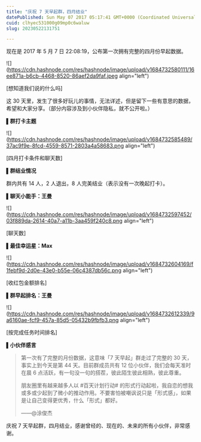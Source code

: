 ```yaml
---
title: "庆祝 7 天早起群，四月结业"
datePublished: Sun May 07 2017 05:17:41 GMT+0000 (Coordinated Universal Time)
cuid: clhyec531000g09mp0c6waluw
slug: 20230522131751

---
```


现在是 2017 年 5 月 7 日 22:08:19，公布第一次拥有完整的四月份早起数据。

![](https://cdn.hashnode.com/res/hashnode/image/upload/v1684732580111/16ee871a-b6cb-4468-8520-86aef2da9faf.jpeg align="left")

\[想知道我们说的什么吗\]

这 30 天里，发生了很多好玩儿的事情，无法详述，但是留下一些有意思的数据，希望和大家分享。（部分内容涉及到小伙伴隐私，就不公开啦。）

**▌群打卡主题**

![](https://cdn.hashnode.com/res/hashnode/image/upload/v1684732585489/37ac9f9e-8fcd-4559-8571-2803a4a58683.png align="left")

\[四月打卡条件和聊天数\]

**▌群结业情况**

群内共有 14 人，2 人退出，8 人完美结业（表示没有一次晚起打卡）。

**▌聊天小能手：王曼**

![](https://cdn.hashnode.com/res/hashnode/image/upload/v1684732597452/03f889da-2614-40a7-a11b-3aa459f240c8.png align="left")

\[聊天数\]

**▌最佳幸运星：Max**

![](https://cdn.hashnode.com/res/hashnode/image/upload/v1684732604169/f1febf9d-2d0e-43e0-b55e-06c4387db56c.png align="left")

\[收红包金额排名\]

**▌群早起排名：王曼**

![](https://cdn.hashnode.com/res/hashnode/image/upload/v1684732612339/9a6160ae-fcf9-457a-85d5-05432b9fbfb3.png align="left")

\[按完成任务时间排名\]

**▌小伙伴感言**

> 第一次有了完整的月份数据，这意味「7 天早起」群走过了完整的 30 天，事实上到今天是第 44 天。目前群成员共有 12 位小伙伴，我们会每天准时在晨 6 点活跃，有一句没一句的搭茬，彼此陌生彼此相熟，彼此尊重。
> 
> 朋友圈里有越来越多人以 #百天计划行动# 的形式行动起啦，我自恋的想我或多或少起到了微小的推动作用。不要害怕被嘲讽说只是「形式感」，如果是让自己变得更优秀，什么「形式」都好。
> 
> ——@涂俊杰

庆祝 7 天早起群，四月结业，感谢曾经的、现在的、未来的所有小伙伴，非常感谢。